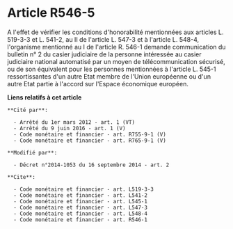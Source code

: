# Article R546-5

A l'effet de vérifier les conditions d'honorabilité mentionnées aux articles L. 519-3-3 et L. 541-2, au II de l'article L.
547-3 et à l'article L. 548-4, l'organisme mentionné au I de l'article R. 546-1 demande communication du bulletin n° 2 du
casier judiciaire de la personne intéressée au casier judiciaire national automatisé par un moyen de télécommunication
sécurisé, ou de son équivalent pour les personnes mentionnées à l'article L. 545-1 ressortissantes d'un autre Etat membre de
l'Union européenne ou d'un autre Etat partie à l'accord sur l'Espace économique européen.

**Liens relatifs à cet article**

	**Cité par**:

	  - Arrêté du 1er mars 2012 - art. 1 (VT)
	  - Arrêté du 9 juin 2016 - art. 1 (V)
	  - Code monétaire et financier - art. R755-9-1 (V)
	  - Code monétaire et financier - art. R765-9-1 (V)

	**Modifié par**:

	  - Décret n°2014-1053 du 16 septembre 2014 - art. 2

	**Cite**:

	  - Code monétaire et financier - art. L519-3-3
	  - Code monétaire et financier - art. L541-2
	  - Code monétaire et financier - art. L545-1
	  - Code monétaire et financier - art. L547-3
	  - Code monétaire et financier - art. L548-4
	  - Code monétaire et financier - art. R546-1
